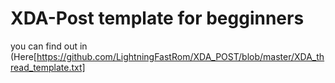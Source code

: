 # XDA-Post template for begginners

you can find out in (Here[https://github.com/LightningFastRom/XDA_POST/blob/master/XDA_thread_template.txt]
